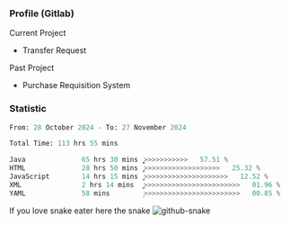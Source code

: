 ### Profile (Gitlab) 

Current Project
-  Transfer Request

Past Project
-  Purchase Requisition System 

### Statistic
<!--START_SECTION:waka-->

```python
From: 28 October 2024 - To: 27 November 2024

Total Time: 113 hrs 55 mins

Java              65 hrs 30 mins  ͎͎͎͎͎͎͎͎͎͎͎͎͎͎>>>>>>>>>>>   57.51 %
HTML              28 hrs 50 mins  ͎͎͎͎͎͎>>>>>>>>>>>>>>>>>>>   25.32 %
JavaScript        14 hrs 15 mins  ͎͎͎͙>>>>>>>>>>>>>>>>>>>>>   12.52 %
XML               2 hrs 14 mins   ͚>>>>>>>>>>>>>>>>>>>>>>>>   01.96 %
YAML              58 mins         ͕>>>>>>>>>>>>>>>>>>>>>>>>   00.85 %
```

<!--END_SECTION:waka-->

If you love snake eater here the snake 
<picture>
  <source media="(prefers-color-scheme: dark)" srcset="https://github.com/pradana4648/pradana4648/blob/c0566a83ca6ea5f2e46bab00e717c4c82b4b5c4c/github-contribution-grid-snake-dark.svg" />
  <source media="(prefers-color-scheme: light)" srcset="https://github.com/pradana4648/pradana4648/blob/c0566a83ca6ea5f2e46bab00e717c4c82b4b5c4c/github-contribution-grid-snake.svg" />
  <img alt="github-snake" src="https://github.com/pradana4648/pradana4648/blob/c0566a83ca6ea5f2e46bab00e717c4c82b4b5c4c/github-contribution-grid-snake.svg" />
</picture>
